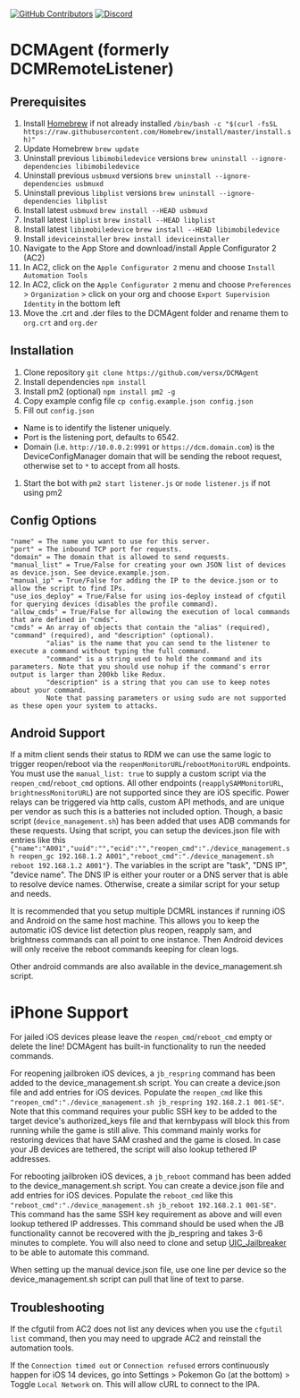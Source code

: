 [![GitHub Contributors](https://img.shields.io/github/contributors/versx/DCMAgent.svg)](https://github.com/versx/DCMAgent/graphs/contributors/)
[![Discord](https://img.shields.io/discord/552003258000998401.svg?label=&logo=discord&logoColor=ffffff&color=7389D8&labelColor=6A7EC2)](https://discord.gg/zZ9h9Xa)  


# DCMAgent (formerly DCMRemoteListener)  

## Prerequisites  
1. Install [Homebrew](https://brew.sh) if not already installed `/bin/bash -c "$(curl -fsSL https://raw.githubusercontent.com/Homebrew/install/master/install.sh)"`  
1. Update Homebrew `brew update`  
1. Uninstall previous `libimobiledevice` versions `brew uninstall --ignore-dependencies libimobiledevice`  
1. Uninstall previous `usbmuxd` versions `brew uninstall --ignore-dependencies usbmuxd`  
1. Uninstall previous `libplist` versions `brew uninstall --ignore-dependencies libplist`  
1. Install latest `usbmuxd` `brew install --HEAD usbmuxd`  
1. Install latest `libplist` `brew install --HEAD libplist`   
1. Install latest `libimobiledevice` `brew install --HEAD libimobiledevice`  
1. Install `ideviceinstaller` `brew install ideviceinstaller`  
1. Navigate to the App Store and download/install Apple Configurator 2 (AC2)<br>
1. In AC2, click on the `Apple Configurator 2` menu and choose `Install Automation Tools`<br>
1. In AC2, click on the `Apple Configurator 2` menu and choose `Preferences` > `Organization` > click on your org and choose `Export Supervision Identity` in the bottom left<br>
1. Move the .crt and .der files to the DCMAgent folder and rename them to `org.crt` and `org.der`<br>

## Installation  
1. Clone repository `git clone https://github.com/versx/DCMAgent`  
1. Install dependencies `npm install`  
1. Install pm2 (optional) `npm install pm2 -g`  
1. Copy example config file `cp config.example.json config.json`  
1. Fill out `config.json`  
  * Name is to identify the listener uniquely.
  * Port is the listening port, defaults to 6542.
  * Domain (i.e. `http://10.0.0.2:9991` or `https://dcm.domain.com`) is the DeviceConfigManager domain that will be sending the reboot request, otherwise set to `*` to accept from all hosts.

1. Start the bot with `pm2 start listener.js` or `node listener.js` if not using pm2  

## Config Options
```
"name" = The name you want to use for this server.
"port" = The inbound TCP port for requests.
"domain" = The domain that is allowed to send requests.
"manual_list" = True/False for creating your own JSON list of devices as device.json. See device.example.json.
"manual_ip" = True/False for adding the IP to the device.json or to allow the script to find IPs.
"use_ios_deploy" = True/False for using ios-deploy instead of cfgutil for querying devices (disables the profile command).
"allow_cmds" = True/False for allowing the execution of local commands that are defined in "cmds".
"cmds" = An array of objects that contain the "alias" (required), "command" (required), and "description" (optional).
         "alias" is the name that you can send to the listener to execute a command without typing the full command.
         "command" is a string used to hold the command and its parameters. Note that you should use nohup if the command's error output is larger than 200kb like Redux.
         "description" is a string that you can use to keep notes about your command.
         Note that passing parameters or using sudo are not supported as these open your system to attacks.

```

## Android Support
If a mitm client sends their status to RDM we can use the same logic to trigger reopen/reboot via the `reopenMonitorURL`/`rebootMonitorURL` endpoints. You must use the `manual_list: true` to supply a custom script via the `reopen_cmd`/`reboot_cmd` options. All other endpoints (`reapplySAMMonitorURL`, `brightnessMonitorURL`) are not supported since they are iOS specific. Power relays can be triggered via http calls, custom API methods, and are unique per vendor as such this is a batteries not included option. Though, a basic script (`device_management.sh`) has been added that uses ADB commands for these requests. Using that script, you can setup the devices.json file with entries like this `{"name":"A001","uuid":"","ecid":"","reopen_cmd":"./device_management.sh reopen_gc 192.168.1.2 A001","reboot_cmd":"./device_management.sh reboot 192.168.1.2 A001"}`. The variables in the script are "task", "DNS IP", "device name". The DNS IP is either your router or a DNS server that is able to resolve device names. Otherwise, create a similar script for your setup and needs.

It is recommended that you setup multiple DCMRL instances if running iOS and Android on the same host machine. This allows you to keep the automatic iOS device list detection plus reopen, reapply sam, and brightness commands can all point to one instance. Then Android devices will only receive the reboot commands keeping for clean logs.

Other android commands are also available in the device_management.sh script.

# iPhone Support
For jailed iOS devices please leave the `reopen_cmd`/`reboot_cmd` empty or delete the line! DCMAgent has built-in functionality to run the needed commands.

For reopening jailbroken iOS devices, a `jb_respring` command has been added to the device_management.sh script. You can create a device.json file and add entries for iOS devices. Populate the `reopen_cmd` like this `"reopen_cmd":"./device_management.sh jb_respring 192.168.2.1 001-SE"`. Note that this command requires your public SSH key to be added to the target device's authorized_keys file and that kernbypass will block this from running while the game is still alive. This command mainly works for restoring devices that have SAM crashed and the game is closed. In case your JB devices are tethered, the script will also lookup tethered IP addresses.

For rebooting jailbroken iOS devices, a `jb_reboot` command has been added to the device_management.sh script. You can create a device.json file and add entries for iOS devices. Populate the `reboot_cmd` like this `"reboot_cmd":"./device_management.sh jb_reboot 192.168.2.1 001-SE"`. This command has the same SSH key requirement as above and will even lookup tethered IP addresses. This command should be used when the JB functionality cannot be recovered with the jb_respring and takes 3-6 minutes to complete. You will also need to clone and setup [UIC_Jailbreaker](https://github.com/Kneckter/UIC_Jailbreaker) to be able to automate this command.

When setting up the manual device.json file, use one line per device so the device_management.sh script can pull that line of text to parse.

## Troubleshooting
If the cfgutil from AC2 does not list any devices when you use the `cfgutil list` command, then you may need to upgrade AC2 and reinstall the automation tools.

If the `Connection timed out` or `Connection refused` errors continuously happen for iOS 14 devices, go into Settings > Pokemon Go (at the bottom) > Toggle `Local Network` on. This will allow cURL to connect to the IPA.
